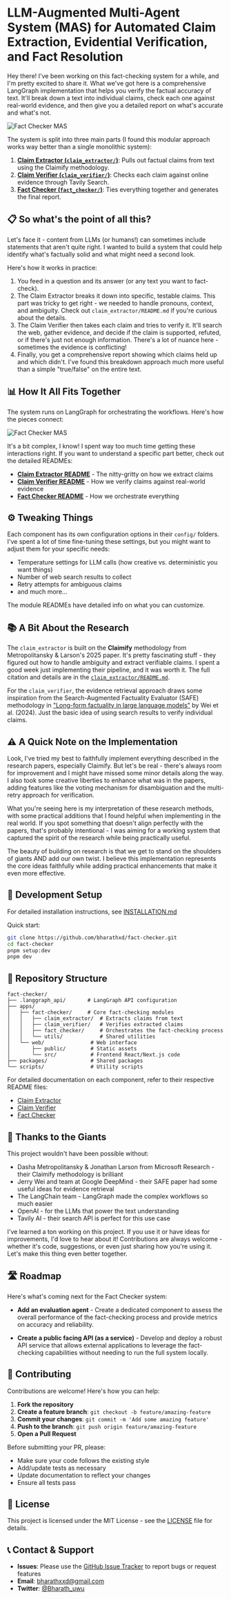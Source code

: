 # LLM-Augmented Multi-Agent System (MAS) for Automated Claim Extraction, Evidential Verification, and Fact Resolution

Hey there! I've been working on this fact-checking system for a while, and I'm pretty excited to share it. What we've got here is a comprehensive LangGraph implementation that helps you verify the factual accuracy of text. It'll break down a text into individual claims, check each one against real-world evidence, and then give you a detailed report on what's accurate and what's not.

![Fact Checker MAS](https://cloud.imbharath.com/fc-mas-platform-screenshot.webp)

The system is split into three main parts (I found this modular approach works way better than a single monolithic system):

1.  **[Claim Extractor (`claim_extractor/`)](./apps/fact-checker/claim_extractor/README.md)**: Pulls out factual claims from text using the Claimify methodology.
2.  **[Claim Verifier (`claim_verifier/`)](./apps/fact-checker/claim_verifier/README.md)**: Checks each claim against online evidence through Tavily Search.
3.  **[Fact Checker (`fact_checker/`)](./apps/fact-checker/fact_checker/README.md)**: Ties everything together and generates the final report.

## 📋 So what's the point of all this?

Let's face it - content from LLMs (or humans!) can sometimes include statements that aren't quite right. I wanted to build a system that could help identify what's factually solid and what might need a second look.

Here's how it works in practice:

1.  You feed in a question and its answer (or any text you want to fact-check).
2.  The Claim Extractor breaks it down into specific, testable claims. This part was tricky to get right - we needed to handle pronouns, context, and ambiguity. Check out `claim_extractor/README.md` if you're curious about the details.
3.  The Claim Verifier then takes each claim and tries to verify it. It'll search the web, gather evidence, and decide if the claim is supported, refuted, or if there's just not enough information. There's a lot of nuance here - sometimes the evidence is conflicting!
4.  Finally, you get a comprehensive report showing which claims held up and which didn't. I've found this breakdown approach much more useful than a simple "true/false" on the entire text.

## 📊 How It All Fits Together

The system runs on LangGraph for orchestrating the workflows. Here's how the pieces connect:

![Fact Checker MAS](https://cloud.imbharath.com/fact-checker-mas.png)

It's a bit complex, I know! I spent way too much time getting these interactions right. If you want to understand a specific part better, check out the detailed READMEs:

* **[Claim Extractor README](./apps/fact-checker/claim_extractor/README.md)** - The nitty-gritty on how we extract claims
* **[Claim Verifier README](./apps/fact-checker/claim_verifier/README.md)** - How we verify claims against real-world evidence
* **[Fact Checker README](./apps/fact-checker/fact_checker/README.md)** - How we orchestrate everything

## ⚙️ Tweaking Things

Each component has its own configuration options in their `config/` folders. I've spent a lot of time fine-tuning these settings, but you might want to adjust them for your specific needs:

* Temperature settings for LLM calls (how creative vs. deterministic you want things)
* Number of web search results to collect
* Retry attempts for ambiguous claims
* and much more...

The module READMEs have detailed info on what you can customize.

## 📚 A Bit About the Research

The `claim_extractor` is built on the **Claimify** methodology from Metropolitansky & Larson's 2025 paper. It's pretty fascinating stuff - they figured out how to handle ambiguity and extract verifiable claims. I spent a good week just implementing their pipeline, and it was worth it. The full citation and details are in the [`claim_extractor/README.md`](./apps/fact-checker/claim_extractor/README.md).

For the `claim_verifier`, the evidence retrieval approach draws some inspiration from the Search-Augmented Factuality Evaluator (SAFE) methodology in ["Long-form factuality in large language models"](https://arxiv.org/abs/2403.18802) by Wei et al. (2024). Just the basic idea of using search results to verify individual claims.

## ⚠️ A Quick Note on the Implementation

Look, I've tried my best to faithfully implement everything described in the research papers, especially Claimify. But let's be real - there's always room for improvement and I might have missed some minor details along the way. I also took some creative liberties to enhance what was in the papers, adding features like the voting mechanism for disambiguation and the multi-retry approach for verification.

What you're seeing here is my interpretation of these research methods, with some practical additions that I found helpful when implementing in the real world. If you spot something that doesn't align perfectly with the papers, that's probably intentional - I was aiming for a working system that captured the spirit of the research while being practically useful.

The beauty of building on research is that we get to stand on the shoulders of giants AND add our own twist. I believe this implementation represents the core ideas faithfully while adding practical enhancements that make it even more effective.

## 🚀 Development Setup
   
 For detailed installation instructions, see [INSTALLATION.md](./INSTALLATION.md)
 
 Quick start:
 ```bash
 git clone https://github.com/bharathxd/fact-checker.git
 cd fact-checker
 pnpm setup:dev
 pnpm dev
 ```


## 📂 Repository Structure

```
fact-checker/
├── .langgraph_api/       # LangGraph API configuration
├── apps/
│   ├── fact-checker/     # Core fact-checking modules
│   │   ├── claim_extractor/  # Extracts claims from text
│   │   ├── claim_verifier/   # Verifies extracted claims
│   │   ├── fact_checker/     # Orchestrates the fact-checking process
│   │   └── utils/            # Shared utilities
│   └── web/               # Web interface
│       ├── public/        # Static assets
│       └── src/           # Frontend React/Next.js code
├── packages/              # Shared packages
└── scripts/               # Utility scripts
```

For detailed documentation on each component, refer to their respective README files:
* [Claim Extractor](./apps/fact-checker/claim_extractor/README.md)
* [Claim Verifier](./apps/fact-checker/claim_verifier/README.md)
* [Fact Checker](./apps/fact-checker/fact_checker/README.md)

## 🙏 Thanks to the Giants

This project wouldn't have been possible without:

* Dasha Metropolitansky & Jonathan Larson from Microsoft Research - their Claimify methodology is brilliant
* Jerry Wei and team at Google DeepMind - their SAFE paper had some useful ideas for evidence retrieval
* The LangChain team - LangGraph made the complex workflows so much easier
* OpenAI - for the LLMs that power the text understanding
* Tavily AI - their search API is perfect for this use case

I've learned a ton working on this project. If you use it or have ideas for improvements, I'd love to hear about it! Contributions are always welcome - whether it's code, suggestions, or even just sharing how you're using it. Let's make this thing even better together.

## 🛣️ Roadmap

Here's what's coming next for the Fact Checker system:

- **Add an evaluation agent** - Create a dedicated component to assess the overall performance of the fact-checking process and provide metrics on accuracy and reliability.
  
- **Create a public facing API (as a service)** - Develop and deploy a robust API service that allows external applications to leverage the fact-checking capabilities without needing to run the full system locally.

## 📝 Contributing

Contributions are welcome! Here's how you can help:

1. **Fork the repository**
2. **Create a feature branch**: `git checkout -b feature/amazing-feature`
3. **Commit your changes**: `git commit -m 'Add some amazing feature'`
4. **Push to the branch**: `git push origin feature/amazing-feature`
5. **Open a Pull Request**

Before submitting your PR, please:
- Make sure your code follows the existing style
- Add/update tests as necessary
- Update documentation to reflect your changes
- Ensure all tests pass

## 📄 License

This project is licensed under the MIT License - see the [LICENSE](./LICENSE) file for details.

## 📞 Contact & Support

- **Issues**: Please use the [GitHub Issue Tracker](https://github.com/bharathxd/fact-checker/issues) to report bugs or request features
- **Email**: [bharathxxd@gmail.com](mailto:bharathxxd@gmail.com)
- **Twitter**: [@Bharath_uwu](https://twitter.com/bharath_uwu)
